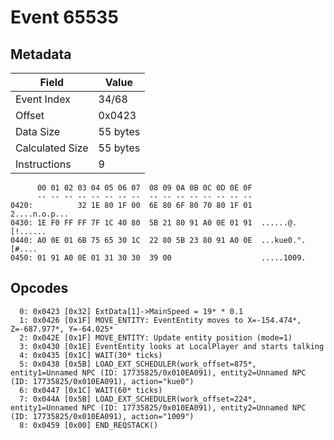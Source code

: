 # Event 65535

## Metadata

| Field           | Value    |
|-----------------|----------|
| Event Index     | 34/68    |
| Offset          | 0x0423   |
| Data Size       | 55 bytes |
| Calculated Size | 55 bytes |
| Instructions    | 9        |

```
      00 01 02 03 04 05 06 07  08 09 0A 0B 0C 0D 0E 0F
      -- -- -- -- -- -- -- --  -- -- -- -- -- -- -- --
0420:          32 1E 80 1F 00  6E 80 6F 80 70 80 1F 01     2....n.o.p...
0430: 1E F0 FF FF 7F 1C 40 80  5B 21 80 91 A0 0E 01 91  ......@.[!......
0440: A0 0E 01 6B 75 65 30 1C  22 80 5B 23 80 91 A0 0E  ...kue0.".[#....
0450: 01 91 A0 0E 01 31 30 30  39 00                    .....1009.      
```

## Opcodes

```
  0: 0x0423 [0x32] ExtData[1]->MainSpeed = 19* * 0.1
  1: 0x0426 [0x1F] MOVE_ENTITY: EventEntity moves to X=-154.474*, Z=-687.977*, Y=-64.025*
  2: 0x042E [0x1F] MOVE_ENTITY: Update entity position (mode=1)
  3: 0x0430 [0x1E] EventEntity looks at LocalPlayer and starts talking
  4: 0x0435 [0x1C] WAIT(30* ticks)
  5: 0x0438 [0x5B] LOAD_EXT_SCHEDULER(work_offset=875*, entity1=Unnamed NPC (ID: 17735825/0x010EA091), entity2=Unnamed NPC (ID: 17735825/0x010EA091), action="kue0")
  6: 0x0447 [0x1C] WAIT(60* ticks)
  7: 0x044A [0x5B] LOAD_EXT_SCHEDULER(work_offset=224*, entity1=Unnamed NPC (ID: 17735825/0x010EA091), entity2=Unnamed NPC (ID: 17735825/0x010EA091), action="1009")
  8: 0x0459 [0x00] END_REQSTACK()
```
